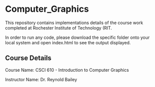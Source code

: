 # Computer_Graphics

This repository contains implementations details of the course work completed at Rochester Institute of Technology (RIT. 

In order to run any code, please download the specific folder onto your local system and open index.html to see the output displayed. 


## Course Details 
Course Name: CSCI 610 - Introduction to Computer Graphics

Instructor Name: Dr. Reynold Bailey 


